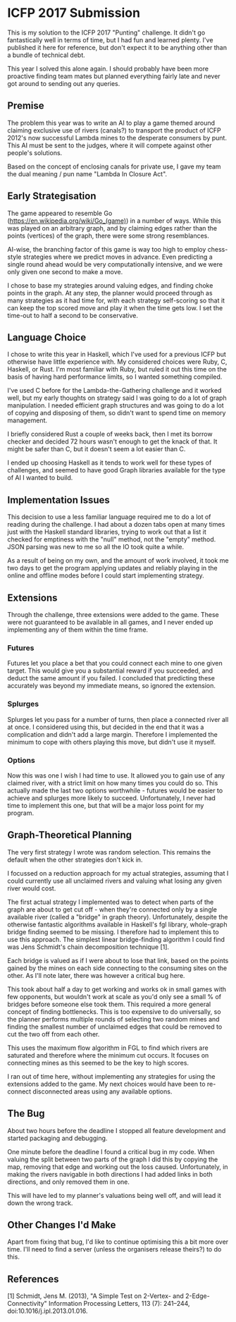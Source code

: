 # ICFP 2017 Submission

This is my solution to the ICFP 2017 "Punting" challenge. It didn't go
fantastically well in terms of time, but I had fun and learned plenty.
I've published it here for reference, but don't expect it to be anything
other than a bundle of technical debt.

This year I solved this alone again. I should probably have been more
proactive finding team mates but planned everything fairly late and
never got around to sending out any queries.

## Premise

The problem this year was to write an AI to
play a game themed around claiming exclusive use of rivers (canals?) to
transport the product of ICFP 2012's now successful Lambda mines to the
desperate consumers by punt. This AI must be sent to the judges, where it
will compete against other people's solutions.

Based on the concept of enclosing canals for private use, I gave my team
the dual meaning / pun name "Lambda In Closure Act".

## Early Strategisation

The game appeared to resemble Go (https://en.wikipedia.org/wiki/Go_(game))
in a number of ways. While this was played on an arbitrary graph, and by
claiming edges rather than the points (vertices) of the graph, there were
some strong resemblances.

AI-wise, the branching factor of this game is way too high to employ
chess-style strategies where we predict moves in advance. Even predicting a
single round ahead would be very computationally intensive, and we were only
given one second to make a move.

I chose to base my strategies around valuing edges, and finding choke points
in the graph. At any step, the planner would proceed through as many strategies
as it had time for, with each strategy self-scoring so that it can keep the
top scored move and play it when the time gets low. I set the time-out to half
a second to be conservative.

## Language Choice

I chose to write this year in Haskell, which I've used for a previous ICFP
but otherwise have little experience with. My considered choices were Ruby,
C, Haskell, or Rust. I'm most familiar with Ruby, but ruled it out this time
on the basis of having hard performance limits, so I wanted something compiled.

I've used C before for the Lambda-the-Gathering challenge and it worked well,
but my early thoughts on strategy said I was going to do a lot of graph
manipulation. I needed efficient graph structures and was going to do a lot
of copying and disposing of them, so didn't want to spend time on memory
management.

I briefly considered Rust a couple of weeks back, then I met its borrow
checker and decided 72 hours wasn't enough to get the knack of that. It might
be safer than C, but it doesn't seem a lot easier than C.

I ended up choosing Haskell as it tends to work well for these types of
challenges, and seemed to have good Graph libraries available for the type of
AI I wanted to build.

## Implementation Issues

This decision to use a less familiar language required me to do a lot of
reading during the challenge. I had about a dozen tabs open at many times just
with the Haskell standard libraries, trying to work out that a list it checked
for emptiness with the "null" method, not the "empty" method. JSON parsing was
new to me so all the IO took quite a while.

As a result of being on my own, and the amount of work involved, it took me
two days to get the program applying updates and reliably playing in the
online and offline modes before I could start implementing strategy.

## Extensions

Through the challenge, three extensions were added to the game. These were
not guaranteed to be available in all games, and I never ended up implementing
any of them within the time frame.

### Futures

Futures let you place a bet that you could connect each mine to one given
target. This would give you a substantial reward if you succeeded, and deduct
the same amount if you failed. I concluded that predicting these accurately
was beyond my immediate means, so ignored the extension.

### Splurges

Splurges let you pass for a number of turns, then place a connected river all
at once. I considered using this, but decided in the end that it was a
complication and didn't add a large margin. Therefore I implemented the minimum
to cope with others playing this move, but didn't use it myself.

### Options

Now this was one I wish I had time to use. It allowed you to gain use of
any claimed river, with a strict limit on how many times you could do so.
This actually made the last two options worthwhile - futures would be easier
to achieve and splurges more likely to succeed. Unfortunately, I never had
time to implement this one, but that will be a major loss point for my
program.

## Graph-Theoretical Planning

The very first strategy I wrote was random selection. This remains the default
when the other strategies don't kick in.

I focussed on a reduction approach for my actual strategies, assuming that I
could currently use all unclaimed rivers and valuing what losing any given
river would cost.

The first actual strategy I implemented was to detect when parts of the graph
are about to get cut off - when they're connected only by a single available
river (called a "bridge" in graph theory). Unfortunately, despite the otherwise
fantastic algorithms available in Haskell's fgl library, whole-graph bridge
finding seemed to be missing. I therefore had to implement this to use this
approach. The simplest linear bridge-finding algorithm I could find was
Jens Schmidt's chain decomposition technique [1].

Each bridge is valued as if I were about to lose that link, based on the points
gained by the mines on each side connecting to the consuming sites on the other.
As I'll note later, there was however a critical bug here.

This took about half a day
to get working and works ok in small games with few opponents, but wouldn't
work at scale as you'd only see a small % of bridges before someone else took them.
This required a more general concept of finding bottlenecks. This is
too expensive to do universally, so the planner performs multiple rounds of
selecting two random mines and finding the smallest number of unclaimed
edges that could be removed to cut the two off from each other.

This uses
the maximum flow algorithm in FGL to find which rivers are saturated and
therefore where the minimum cut occurs. It focuses on connecting mines as
this seemed to be the key to high scores.

I ran out of time here, without implementing any strategies for using the
extensions added to the game. My next choices would have been to re-connect
disconnected areas using any available options.

## The Bug

About two hours before the deadline I stopped all feature development and
started packaging and debugging.

One minute before the deadline I found a critical bug in my code. When valuing
the split between two parts of the graph I did this by copying the map, removing
that edge and working out the loss caused. Unfortunately, in making the rivers
navigable in both directions I had added links in both directions, and only
removed them in one.

This will have led to my planner's valuations being well off, and will lead
it down the wrong track.

## Other Changes I'd Make

Apart from fixing that bug, I'd like to continue optimising this a bit more
over time. I'll need to find a server (unless the organisers release theirs?)
to do this.

## References

[1] Schmidt, Jens M. (2013), "A Simple Test on 2-Vertex- and 2-Edge-Connectivity"
    Information Processing Letters, 113 (7): 241–244, doi:10.1016/j.ipl.2013.01.016.
